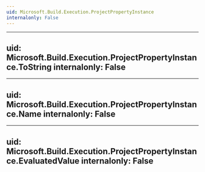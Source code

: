 ```yaml
---
uid: Microsoft.Build.Execution.ProjectPropertyInstance
internalonly: False
---
```


---
uid: Microsoft.Build.Execution.ProjectPropertyInstance.ToString
internalonly: False
---

---
uid: Microsoft.Build.Execution.ProjectPropertyInstance.Name
internalonly: False
---

---
uid: Microsoft.Build.Execution.ProjectPropertyInstance.EvaluatedValue
internalonly: False
---
